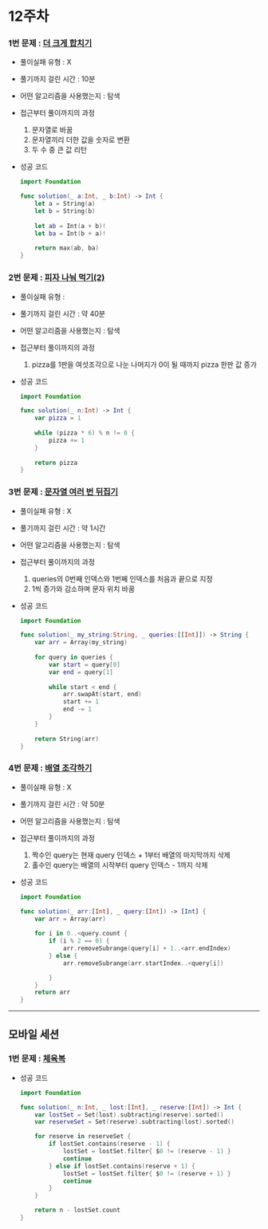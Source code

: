# 12주차

### 1번 문제 :  [더 크게 합치기](https://school.programmers.co.kr/learn/courses/30/lessons/181939)

- 풀이실패 유형 : X
- 풀기까지 걸린 시간 : 10분
- 어떤 알고리즘을 사용했는지 : 탐색
- 접근부터 풀이까지의 과정
    1. 문자열로 바꿈
    2. 문자열끼리 더한 값을 숫자로 변환
    3. 두 수 중 큰 값 리턴
- 성공 코드
    
    ```swift
    import Foundation
    
    func solution(_ a:Int, _ b:Int) -> Int {
        let a = String(a)
        let b = String(b)
        
        let ab = Int(a + b)!
        let ba = Int(b + a)!
        
        return max(ab, ba)
    }
    ```
    

### 2번 문제 :  [피자 나눠 먹기(2)](https://school.programmers.co.kr/learn/courses/30/lessons/120815)

- 풀이실패 유형 :
- 풀기까지 걸린 시간 : 약 40분
- 어떤 알고리즘을 사용했는지 : 탐색
- 접근부터 풀이까지의 과정
    1. pizza를 1판을 여섯조각으로 나눈 나머지가 0이 될 때까지 pizza 한판 값 증가
- 성공 코드
    
    ```swift
    import Foundation
    
    func solution(_ n:Int) -> Int {
        var pizza = 1
        
        while (pizza * 6) % n != 0 {
            pizza += 1
        }
        
        return pizza
    }
    ```
    

### 3번 문제 :  [문자열 여러 번 뒤집기](https://school.programmers.co.kr/learn/courses/30/lessons/181913)

- 풀이실패 유형 : X
- 풀기까지 걸린 시간 : 약 1시간
- 어떤 알고리즘을 사용했는지 : 탐색
- 접근부터 풀이까지의 과정
    1. queries의 0번째 인덱스와 1번째 인덱스를 처음과 끝으로 지정
    2. 1씩 증가와 감소하며 문자 위치 바꿈
- 성공 코드
    
    ```swift
    import Foundation
    
    func solution(_ my_string:String, _ queries:[[Int]]) -> String {
        var arr = Array(my_string)
        
        for query in queries {
            var start = query[0]
            var end = query[1]
            
            while start < end {
                arr.swapAt(start, end)
                start += 1
                end -= 1
            }
        }
        
        return String(arr)
    }
    ```
    

### 4번 문제 :  [배열 조각하기](https://school.programmers.co.kr/learn/courses/30/lessons/181893)

- 풀이실패 유형 : X
- 풀기까지 걸린 시간 : 약 50분
- 어떤 알고리즘을 사용했는지 : 탐색
- 접근부터 풀이까지의 과정
    1. 짝수인 query는 현재 query 인덱스 + 1부터 배열의 마지막까지 삭제
    2. 홀수인 query는 배열의 시작부터 query 인덱스 - 1까지 삭제
- 성공 코드
    
    ```swift
    import Foundation
    
    func solution(_ arr:[Int], _ query:[Int]) -> [Int] {
        var arr = Array(arr)
        
        for i in 0..<query.count {
            if (i % 2 == 0) {
                arr.removeSubrange(query[i] + 1..<arr.endIndex)
            } else {
                arr.removeSubrange(arr.startIndex..<query[i])
    
            }
        }
        return arr
    }
    ```
    

---

## 모바일 세션

### 1번 문제 : [체육복](https://school.programmers.co.kr/learn/courses/30/lessons/42862)

- 성공 코드
    
    ```swift
    import Foundation

    func solution(_ n:Int, _ lost:[Int], _ reserve:[Int]) -> Int {
        var lostSet = Set(lost).subtracting(reserve).sorted()
        var reserveSet = Set(reserve).subtracting(lost).sorted()

        for reserve in reserveSet {
            if lostSet.contains(reserve - 1) {
                lostSet = lostSet.filter{ $0 != (reserve - 1) }
                continue
            } else if lostSet.contains(reserve + 1) {
                lostSet = lostSet.filter{ $0 != (reserve + 1) }
                continue
            }
        }

        return n - lostSet.count
    }
    ```

